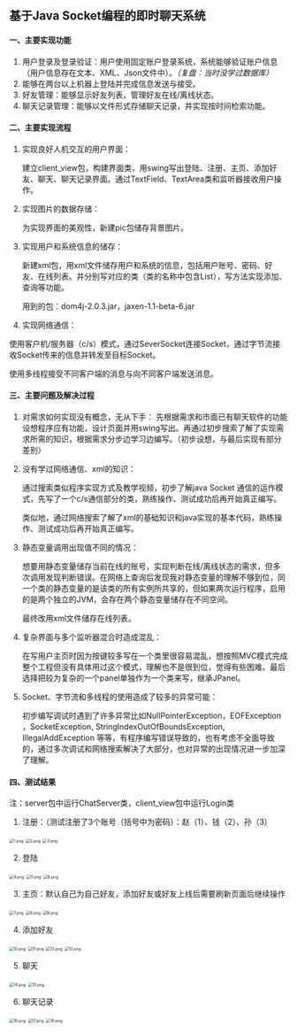## **基于Java Socket编程的即时聊天系统**

#### 一、主要实现功能

1. 用户登录及登录验证：用户使用固定账户登录系统，系统能够验证账户信息（用户信息存在文本、XML、Json文件中）。*（复盘：当时没学过数据库）*
2. 能够在两台以上机器上登陆并完成信息发送与接受。
3. 好友管理：能够显示好友列表，管理好友在线/离线状态。
4. 聊天记录管理：能够以文件形式存储聊天记录，并实现按时间检索功能。

 

#### 二、主要实现流程

1. 实现良好人机交互的用户界面：

   建立client_view包，构建界面类，用swing写出登陆、注册、主页、添加好友、聊天、聊天记录界面。通过TextField、TextArea类和监听器接收用户操作。

2. 实现图片的数据存储：

   为实现界面的美观性，新建pic包储存背景图片。

3. 实现用户和系统信息的储存：

   新建xml包，用xml文件储存用户和系统的信息，包括用户账号、密码、好友、在线列表。并分别写对应的类（类的名称中包含List），写方法实现添加、查询等功能。

   用到的包：dom4j-2.0.3.jar，jaxen-1.1-beta-6.jar

4.  实现网络通信：

   使用客户机/服务器（c/s）模式，通过SeverSocket连接Socket，通过字节流接收Socket传来的信息并转发至目标Socket。

   使用多线程接受不同客户端的消息与向不同客户端发送消息。

 

#### 三、主要问题及解决过程

1. 对需求如何实现没有概念，无从下手：
   先根据需求和市面已有聊天软件的功能设想程序应有功能，设计页面并用swing写出。再通过初步搜索了解了实现需求所需的知识，根据需求分步边学习边编写。（初步设想，与最后实现有部分差别）

2. 没有学过网络通信、xml的知识：

   通过搜索类似程序实现方式及教学视频，初步了解java Socket 通信的运作模式，先写了一个c/s通信部分的类，熟练操作、测试成功后再开始真正编写。

   类似地，通过网络搜索了解了xml的基础知识和java实现的基本代码，熟练操作、测试成功后再开始真正编写。

3. 静态变量调用出现值不同的情况：

   想要用静态变量储存当前在线的账号，实现判断在线/离线状态的需求，但多次调用发现判断错误。在网络上查询后发现我对静态变量的理解不够到位，同一个类的静态变量的是该类的所有实例所共享的，但如果两次运行程序，启用的是两个独立的JVM，会存在两个静态变量储存在不同空间。

   最终改用xml文件储存在线列表。

4. 复杂界面与多个监听器混合时造成混乱：

   在写用户主页时因为按键较多写在一个类里很容易混乱，想按照MVC模式完成整个工程但没有具体用过这个模式，理解也不是很到位，觉得有些困难。最后选择把较为复杂的一个panel单独作为一个类来写，继承JPanel。

5. Socket、字节流和多线程的使用造成了较多的异常可能：

   初步编写调试时遇到了许多异常比如NullPointerException，EOFException ，SocketException, StringIndexOutOfBoundsException, IllegalAddException 等等，有程序编写错误导致的，也有考虑不全面导致的，通过多次调试和网络搜索解决了大部分，也对异常的出现情况进一步加深了理解。

 

#### 四、测试结果

注：server包中运行ChatServer类，client_view包中运行Login类

1. 注册：（测试注册了3个账号（括号中为密码）：赵（1）、钱（2）、孙（3）

<img src="https://s2.loli.net/2022/03/26/RW6HClG3OStzrjF.png" alt="1.png" style="zoom:50%;" />

<img src="https://s2.loli.net/2022/03/26/ZV9aPvHn75MzqEr.png" alt="2.png" style="zoom:50%;" />

<img src="https://s2.loli.net/2022/03/26/P4DB8zbvclVJrEU.png" alt="3.png" style="zoom:50%;" />




2. 登陆

<img src="https://s2.loli.net/2022/03/26/Y2okB48XPbhsEFi.png" alt="4.png" style="zoom:50%;" />

<img src="https://s2.loli.net/2022/03/26/JVua7PvE8xHsNdT.png" alt="5.png" style="zoom:50%;" />

<img src="https://s2.loli.net/2022/03/26/LhD1W6VN4kCtf2x.png" alt="6.png" style="zoom:50%;" />




3. 主页：默认自己为自己好友，添加好友或好友上线后需要刷新页面后继续操作

<img src="https://s2.loli.net/2022/03/26/lE7B3DO4uFfc9gL.png" alt="7.png" style="zoom:50%;" />

<img src="https://s2.loli.net/2022/03/26/iWeRFudaZVvbntw.png" alt="8.png" style="zoom:50%;" />

<img src="https://s2.loli.net/2022/03/26/quTL3o4VbaR1cUD.png" alt="9.png" style="zoom:50%;" />




4. 添加好友

<img src="https://s2.loli.net/2022/03/26/856dTrZBanghmSo.png" alt="10.png" style="zoom:50%;" />

<img src="https://s2.loli.net/2022/03/26/7AFEXbhfkPQo12w.png" alt="11.png" style="zoom:50%;" />

<img src="https://s2.loli.net/2022/03/26/hkdeZVt53nBHL8J.png" alt="12.png" style="zoom:50%;" />

<img src="https://s2.loli.net/2022/03/26/lSGZkd1NaeVcuHj.png" alt="13.png" style="zoom:50%;" />




5. 聊天

<img src="https://s2.loli.net/2022/03/26/5DCad17FlkzYJbH.png" alt="14.png" style="zoom:50%;" />

<img src="https://s2.loli.net/2022/03/26/hiyqk5ngMmr1O4x.png" alt="15.png" style="zoom:50%;" />




6. 聊天记录

<img src="https://s2.loli.net/2022/03/26/MBcjQHtbwJPKauG.png" alt="16.png" style="zoom:50%;" />

<img src="https://s2.loli.net/2022/03/26/alqd21m6gibwp5e.png" alt="17.png" style="zoom:50%;" />

<img src="https://s2.loli.net/2022/03/26/18JVGm2jAsMU3iL.png" alt="18.png" style="zoom:50%;" />